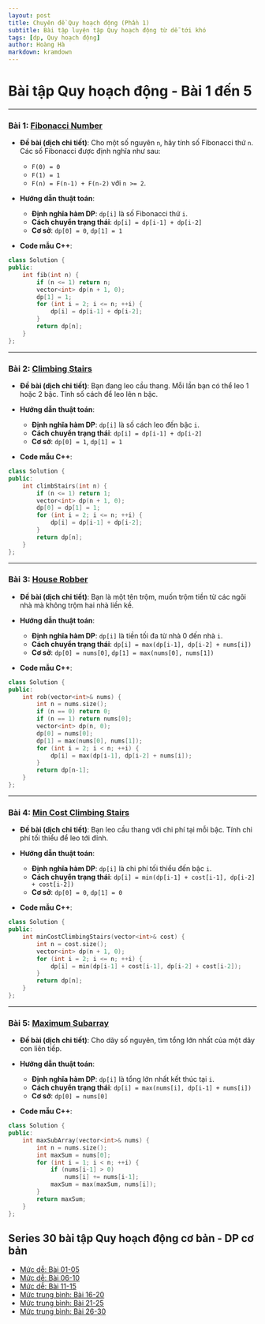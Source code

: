 ```yaml
---
layout: post
title: Chuyên đề Quy hoạch động (Phần 1)
subtitle: Bài tập luyện tập Quy hoạch động từ dễ tới khó
tags: [dp, Quy hoạch động]
author: Hoàng Hà
markdown: kramdown
---
```



# Bài tập Quy hoạch động - Bài 1 đến 5

---

### Bài 1: [Fibonacci Number](https://leetcode.com/problems/fibonacci-number/)

- **Đề bài (dịch chi tiết)**:
  Cho một số nguyên `n`, hãy tính số Fibonacci thứ `n`.
  Các số Fibonacci được định nghĩa như sau:
  - `F(0) = 0`
  - `F(1) = 1`
  - `F(n) = F(n-1) + F(n-2)` với `n >= 2`.
  
- **Hướng dẫn thuật toán**:
  - **Định nghĩa hàm DP**: `dp[i]` là số Fibonacci thứ `i`.
  - **Cách chuyển trạng thái**: `dp[i] = dp[i-1] + dp[i-2]`
  - **Cơ sở**: `dp[0] = 0`, `dp[1] = 1`

- **Code mẫu C++**:
```cpp
class Solution {
public:
    int fib(int n) {
        if (n <= 1) return n;
        vector<int> dp(n + 1, 0);
        dp[1] = 1;
        for (int i = 2; i <= n; ++i) {
            dp[i] = dp[i-1] + dp[i-2];
        }
        return dp[n];
    }
};
```

---

### Bài 2: [Climbing Stairs](https://leetcode.com/problems/climbing-stairs/)

- **Đề bài (dịch chi tiết)**:
  Bạn đang leo cầu thang. Mỗi lần bạn có thể leo 1 hoặc 2 bậc. Tính số cách để leo lên n bậc.

- **Hướng dẫn thuật toán**:
  - **Định nghĩa hàm DP**: `dp[i]` là số cách leo đến bậc `i`.
  - **Cách chuyển trạng thái**: `dp[i] = dp[i-1] + dp[i-2]`
  - **Cơ sở**: `dp[0] = 1`, `dp[1] = 1`

- **Code mẫu C++**:
```cpp
class Solution {
public:
    int climbStairs(int n) {
        if (n <= 1) return 1;
        vector<int> dp(n + 1, 0);
        dp[0] = dp[1] = 1;
        for (int i = 2; i <= n; ++i) {
            dp[i] = dp[i-1] + dp[i-2];
        }
        return dp[n];
    }
};
```

---

### Bài 3: [House Robber](https://leetcode.com/problems/house-robber/)

- **Đề bài (dịch chi tiết)**:
  Bạn là một tên trộm, muốn trộm tiền từ các ngôi nhà mà không trộm hai nhà liền kề.

- **Hướng dẫn thuật toán**:
  - **Định nghĩa hàm DP**: `dp[i]` là tiền tối đa từ nhà 0 đến nhà `i`.
  - **Cách chuyển trạng thái**: `dp[i] = max(dp[i-1], dp[i-2] + nums[i])`
  - **Cơ sở**: `dp[0] = nums[0]`, `dp[1] = max(nums[0], nums[1])`

- **Code mẫu C++**:
```cpp
class Solution {
public:
    int rob(vector<int>& nums) {
        int n = nums.size();
        if (n == 0) return 0;
        if (n == 1) return nums[0];
        vector<int> dp(n, 0);
        dp[0] = nums[0];
        dp[1] = max(nums[0], nums[1]);
        for (int i = 2; i < n; ++i) {
            dp[i] = max(dp[i-1], dp[i-2] + nums[i]);
        }
        return dp[n-1];
    }
};
```

---

### Bài 4: [Min Cost Climbing Stairs](https://leetcode.com/problems/min-cost-climbing-stairs/)

- **Đề bài (dịch chi tiết)**:
  Bạn leo cầu thang với chi phí tại mỗi bậc. Tính chi phí tối thiểu để leo tới đỉnh.

- **Hướng dẫn thuật toán**:
  - **Định nghĩa hàm DP**: `dp[i]` là chi phí tối thiểu đến bậc `i`.
  - **Cách chuyển trạng thái**: `dp[i] = min(dp[i-1] + cost[i-1], dp[i-2] + cost[i-2])`
  - **Cơ sở**: `dp[0] = 0`, `dp[1] = 0`

- **Code mẫu C++**:
```cpp
class Solution {
public:
    int minCostClimbingStairs(vector<int>& cost) {
        int n = cost.size();
        vector<int> dp(n + 1, 0);
        for (int i = 2; i <= n; ++i) {
            dp[i] = min(dp[i-1] + cost[i-1], dp[i-2] + cost[i-2]);
        }
        return dp[n];
    }
};
```

---

### Bài 5: [Maximum Subarray](https://leetcode.com/problems/maximum-subarray/)

- **Đề bài (dịch chi tiết)**:
  Cho dãy số nguyên, tìm tổng lớn nhất của một dãy con liên tiếp.

- **Hướng dẫn thuật toán**:
  - **Định nghĩa hàm DP**: `dp[i]` là tổng lớn nhất kết thúc tại `i`.
  - **Cách chuyển trạng thái**: `dp[i] = max(nums[i], dp[i-1] + nums[i])`
  - **Cơ sở**: `dp[0] = nums[0]`

- **Code mẫu C++**:
```cpp
class Solution {
public:
    int maxSubArray(vector<int>& nums) {
        int n = nums.size();
        int maxSum = nums[0];
        for (int i = 1; i < n; ++i) {
            if (nums[i-1] > 0)
                nums[i] += nums[i-1];
            maxSum = max(maxSum, nums[i]);
        }
        return maxSum;
    }
};
```
## Series 30 bài tập Quy hoạch động cơ bản - DP cơ bản
- [Mức dễ: Bài 01-05](https://habelle.github.io/2025-04-27-chuyen-de-quy-hoach-dong-dp-01-05/)
- [Mức dễ: Bài 06-10](https://habelle.github.io/2025-04-27-chuyen-de-quy-hoach-dong-dp-06-10/)
- [Mức dễ: Bài 11-15](https://habelle.github.io/2025-04-27-chuyen-de-quy-hoach-dong-dp-11-15/)
- [Mức trung bình: Bài 16-20](https://habelle.github.io/2025-04-27-chuyen-de-quy-hoach-dong-dp-16-20/)
- [Mức trung bình: Bài 21-25](https://habelle.github.io/2025-04-27-chuyen-de-quy-hoach-dong-dp-21-25/)
- [Mức trung bình: Bài 26-30](https://habelle.github.io/2025-04-27-chuyen-de-quy-hoach-dong-dp-26-30/)

